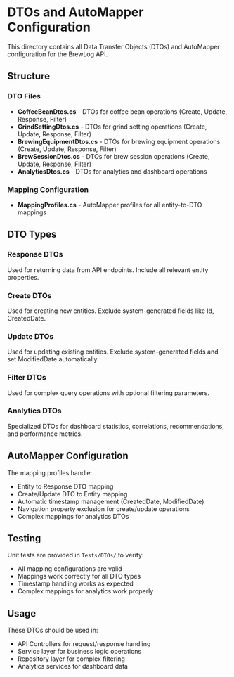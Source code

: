 # DTOs and AutoMapper Configuration

This directory contains all Data Transfer Objects (DTOs) and AutoMapper configuration for the BrewLog API.

## Structure

### DTO Files
- **CoffeeBeanDtos.cs** - DTOs for coffee bean operations (Create, Update, Response, Filter)
- **GrindSettingDtos.cs** - DTOs for grind setting operations (Create, Update, Response, Filter)
- **BrewingEquipmentDtos.cs** - DTOs for brewing equipment operations (Create, Update, Response, Filter)
- **BrewSessionDtos.cs** - DTOs for brew session operations (Create, Update, Response, Filter)
- **AnalyticsDtos.cs** - DTOs for analytics and dashboard operations

### Mapping Configuration
- **MappingProfiles.cs** - AutoMapper profiles for all entity-to-DTO mappings

## DTO Types

### Response DTOs
Used for returning data from API endpoints. Include all relevant entity properties.

### Create DTOs
Used for creating new entities. Exclude system-generated fields like Id, CreatedDate.

### Update DTOs
Used for updating existing entities. Exclude system-generated fields and set ModifiedDate automatically.

### Filter DTOs
Used for complex query operations with optional filtering parameters.

### Analytics DTOs
Specialized DTOs for dashboard statistics, correlations, recommendations, and performance metrics.

## AutoMapper Configuration

The mapping profiles handle:
- Entity to Response DTO mapping
- Create/Update DTO to Entity mapping
- Automatic timestamp management (CreatedDate, ModifiedDate)
- Navigation property exclusion for create/update operations
- Complex mappings for analytics DTOs

## Testing

Unit tests are provided in `Tests/DTOs/` to verify:
- All mapping configurations are valid
- Mappings work correctly for all DTO types
- Timestamp handling works as expected
- Complex mappings for analytics work properly

## Usage

These DTOs should be used in:
- API Controllers for request/response handling
- Service layer for business logic operations
- Repository layer for complex filtering
- Analytics services for dashboard data